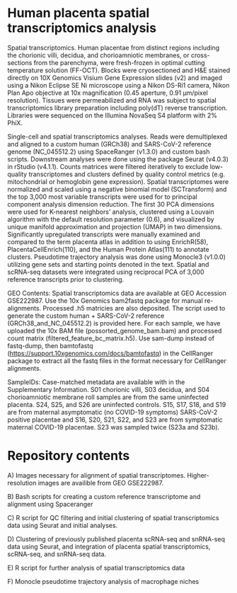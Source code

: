 # Human placenta spatial transcriptomics analysis

Spatial transcriptomics. Human placentae from distinct regions including the chorionic villi, decidua, and chorioamniotic membranes, or cross-sections from the parenchyma, were fresh-frozen in optimal cutting temperature solution (FF-OCT). Blocks were cryosectioned and H&E stained directly on 10X Genomics Visium Gene Expression slides (v2) and imaged using a Nikon Eclipse SE Ni microscope using a Nikon DS-Ri1 camera, Nikon Plan Apo objective at 10x magnification (0.45 aperture, 0.91 μm/pixel resolution). Tissues were permeabilized and RNA was subject to spatial transcriptomics library preparation including poly(dT) reverse transcription. Libraries were sequenced on the Illumina NovaSeq S4 platform with 2% PhiX. 
	
Single-cell and spatial transcriptomics analyses. Reads were demultiplexed and aligned to a custom human (GRCh38) and SARS-CoV-2 reference genome (NC_045512.2) using SpaceRanger (v1.3.0) and custom bash scripts. Downstream analyses were done using the package Seurat (v4.0.3) in rStudio (v4.1.1). Counts matrices were filtered iteratively to exclude low-quality transcriptomes and clusters defined by quality control metrics (e.g. mitochondrial or hemoglobin gene expression). Spatial transcriptomes were normalized and scaled using a negative binomial model (SCTransform) and the top 3,000 most variable transcripts were used for to principal component analysis dimension reduction. The first 30 PCA dimensions were used for K-nearest neighbors’ analysis, clustered using a Louvain algorithm with the default resolution parameter (0.6), and visualized by unique manifold approximation and projection (UMAP) in two dimensions. Significantly upregulated transcripts were manually examined and compared to the term placenta atlas in addition to using EnrichR(58), PlacentaCellEnrich(110), and the Human Protein Atlas(111) to annotate clusters. Pseudotime trajectory analysis was done using Monocle3 (v1.0.0) utilizing gene sets and starting points denoted in the text. Spatial and scRNA-seq datasets were integrated using reciprocal PCA of 3,000 reference transcripts prior to clustering.

GEO Contents: Spatial transcriptomics data are available at GEO Accession GSE222987. Use the 10x Genomics bam2fastq package for manual re-alignments. Processed .h5 matricies are also deposited. The script used to generate the custom human + SARS-CoV-2 reference (GRCh38_and_NC_045512.2) is provided here. For each sample, we have uploaded the 10x BAM file (possorted_genome_bam.bam) and processed count matrix (filtered_feature_bc_matrix.h5). Use sam-dump instead of fastq-dump, then bamtofastq (https://support.10xgenomics.com/docs/bamtofastq) in the CellRanger package to extract all the fastq files in the format necessary for CellRanger alignments.

SampleIDs: Case-matched metadata are available with in the Supplementary Information. S01 chorionic villi, S03 decidua, and S04 chorioamniotic membrane roll samples are from the same uninfected placenta. S24, S25, and S26 are uninfected controls. S15, S17, S18, and S19 are from maternal asymptomatic (no COVID-19 symptoms) SARS-CoV-2 positive placentae and S16, S20, S21, S22, and S23 are from symptomatic maternal COVID-19 placentae. S23 was sampled twice (S23a and S23b).

# Repository contents
A) Images necessary for alignment of spatial transcriptomes. Higher-resolution images are availible from GEO GSE222987.

B) Bash scripts for creating a custom reference transcriptome and alignment using Spaceranger

C) R script for QC filtering and initial clustering of spatial transcriptomics data using Seurat and initial analyses.

D) Clustering of previously published placenta scRNA-seq and snRNA-seq data using Seurat, and integration of placenta spatial transcriptomics, scRNA-seq, and snRNA-seq data.

E) R script for further analysis of spatial transcriptomics data

F) Monocle pseudotime trajectory analysis of macrophage niches
